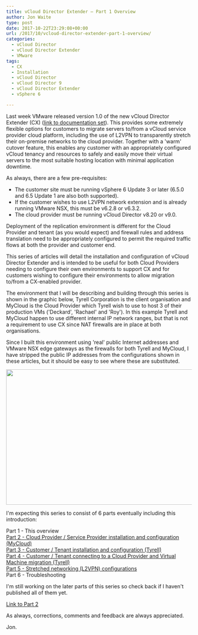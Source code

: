 ```yaml
---
title: vCloud Director Extender – Part 1 Overview
author: Jon Waite
type: post
date: 2017-10-22T23:29:08+00:00
url: /2017/10/vcloud-director-extender-part-1-overview/
categories:
  - vCloud Director
  - vCloud Director Extender
  - VMware
tags:
  - CX
  - Installation
  - vCloud Director
  - vCloud Director 9
  - vCloud Director Extender
  - vSphere 6

---
```

Last week VMware released version 1.0 of the new vCloud Director Extender (CX) ([link to documentation set][1]). This provides some extremely flexible options for customers to migrate servers to/from a vCloud service provider cloud platform, including the use of L2VPN to transparently stretch their on-premise networks to the cloud provider. Together with a 'warm' cutover feature, this enables any customer with an appropriately configured vCloud tenancy and resources to safely and easily move their virtual servers to the most suitable hosting location with minimal application downtime.

As always, there are a few pre-requisites:

- The customer site must be running vSphere 6 Update 3 or later (6.5.0 and 6.5 Update 1 are also both supported).  
- If the customer wishes to use L2VPN network extension and is already running VMware NSX, this must be v6.2.8 or v6.3.2.  
- The cloud provider must be running vCloud Director v8.20 or v9.0.

Deployment of the replication environment is different for the Cloud Provider and tenant (as you would expect) and firewall rules and address translation need to be appropriately configured to permit the required traffic flows at both the provider and customer end.

This series of articles will detail the installation and configuration of vCloud Director Extender and is intended to be useful for both Cloud Providers needing to configure their own environments to support CX and for customers wishing to configure their environments to allow migration to/from a CX-enabled provider.

The environment that I will be describing and building through this series is shown in the graphic below, Tyrell Corporation is the client organisation and MyCloud is the Cloud Provider which Tyrell wish to use to host 3 of their production VMs ('Deckard', 'Rachael' and 'Roy'). In this example Tyrell and MyCloud happen to use different internal IP network ranges, but that is not a requirement to use CX since NAT firewalls are in place at both organisations.

Since I built this environment using 'real' public Internet addresses and VMware NSX edge gateways as the firewalls for both Tyrell and MyCloud, I have stripped the public IP addresses from the configurations shown in these articles, but it should be easy to see where these are substituted.

<img loading="lazy" decoding="async" class="aligncenter size-full wp-image-248" src="https://kiwicloud.ninja/wp-content/uploads/2017/10/CX-Overview.png" alt="" width="1068" height="366" srcset="https://kiwicloud.ninja/wp-content/uploads/2017/10/CX-Overview.png 1068w, https://kiwicloud.ninja/wp-content/uploads/2017/10/CX-Overview-300x103.png 300w, https://kiwicloud.ninja/wp-content/uploads/2017/10/CX-Overview-768x263.png 768w, https://kiwicloud.ninja/wp-content/uploads/2017/10/CX-Overview-1024x351.png 1024w, https://kiwicloud.ninja/wp-content/uploads/2017/10/CX-Overview-250x86.png 250w, https://kiwicloud.ninja/wp-content/uploads/2017/10/CX-Overview-150x51.png 150w" sizes="(max-width: 1068px) 100vw, 1068px" /> 

I'm expecting this series to consist of 6 parts eventually including this introduction:

Part 1 - This overview  
[Part 2 - Cloud Provider / Service Provider installation and configuration (MyCloud)][2]  
[Part 3 - Customer / Tenant installation and configuration (Tyrell)][3]  
[Part 4 - Customer / Tenant connecting to a Cloud Provider and Virtual Machine migration (Tyrell)][4]  
[Part 5 - Stretched networking (L2VPN) configurations][5]  
Part 6 - Troubleshooting

I'm still working on the later parts of this series so check back if I haven't published all of them yet.

[Link to Part 2][2]

As always, corrections, comments and feedback are always appreciated.

Jon.

 [1]: https://docs.vmware.com/en/vCloud-Director-Extender/index.html
 [2]: http://152.67.105.113/2017/10/vcloud-director-extender-part-2-cloud-provider-setup/
 [3]: http://152.67.105.113/2017/10/vcloud-director-extender-part-3-tenant-setup/
 [4]: http://152.67.105.113/2017/10/vcloud-director-extender-part-4-connect-to-provider-vm-migration/
 [5]: http://152.67.105.113/2017/11/vcloud-director-extender-part-5-stretch-networking-l2vpn/
